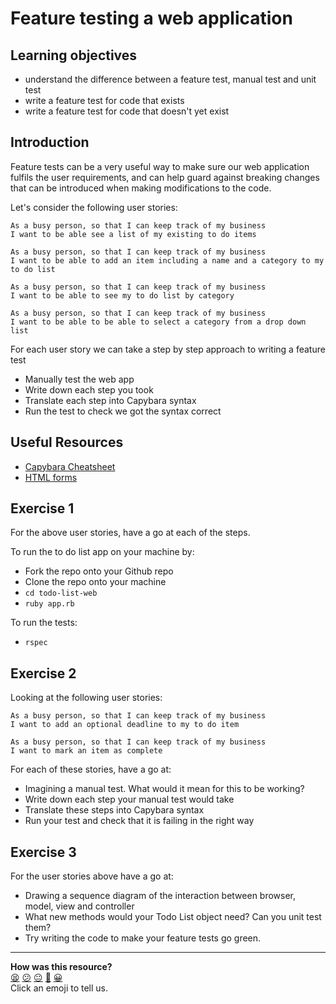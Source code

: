 # Feature testing a web application

## Learning objectives
- understand the difference between a feature test, manual test and unit
test
- write a feature test for code that exists
- write a feature test for code that doesn't yet exist

## Introduction
Feature tests can be a very useful way to make sure our web application
fulfils the user requirements, and can help guard against breaking
changes that can be introduced when making modifications to the code.

Let's consider the following user stories:

```
As a busy person, so that I can keep track of my business
I want to be able see a list of my existing to do items
```

```
As a busy person, so that I can keep track of my business
I want to be able to add an item including a name and a category to my to do list
```

```
As a busy person, so that I can keep track of my business
I want to be able to see my to do list by category
```

```
As a busy person, so that I can keep track of my business
I want to be able to be able to select a category from a drop down list
```

For each user story we can take a step by step approach to writing a feature test

- Manually test the web app
- Write down each step you took
- Translate each step into Capybara syntax
- Run the test to check we got the syntax correct

## Useful Resources
- [Capybara Cheatsheet](https://devhints.io/capybara)
- [HTML forms](https://www.w3schools.com/html/html_forms.asp)


## Exercise 1

For the above user stories, have a go at each of the steps.

To run the to do list app on your machine by:

- Fork the repo onto your Github repo
- Clone the repo onto your machine
- `cd todo-list-web`
- `ruby app.rb`

To run the tests:
- `rspec`

## Exercise 2

Looking at the following user stories:

```
As a busy person, so that I can keep track of my business
I want to add an optional deadline to my to do item
```

```
As a busy person, so that I can keep track of my business
I want to mark an item as complete
```

For each of these stories, have a go at:

- Imagining a manual test. What would it mean for this to be working?
- Write down each step your manual test would take
- Translate these steps into Capybara syntax
- Run your test and check that it is failing in the right way

## Exercise 3

For the user stories above have a go at:
- Drawing a sequence diagram of the interaction between browser,
model, view and controller
- What new methods would your Todo List object need? Can you unit test them?
- Try writing the code to make your feature tests go green.

<!-- BEGIN GENERATED SECTION DO NOT EDIT -->

---

**How was this resource?**  
[😫](https://airtable.com/shrUJ3t7KLMqVRFKR?prefill_Repository=skills-workshops&prefill_File=how_the_web_works/writing_feature_tests/README.md&prefill_Sentiment=😫) [😕](https://airtable.com/shrUJ3t7KLMqVRFKR?prefill_Repository=skills-workshops&prefill_File=how_the_web_works/writing_feature_tests/README.md&prefill_Sentiment=😕) [😐](https://airtable.com/shrUJ3t7KLMqVRFKR?prefill_Repository=skills-workshops&prefill_File=how_the_web_works/writing_feature_tests/README.md&prefill_Sentiment=😐) [🙂](https://airtable.com/shrUJ3t7KLMqVRFKR?prefill_Repository=skills-workshops&prefill_File=how_the_web_works/writing_feature_tests/README.md&prefill_Sentiment=🙂) [😀](https://airtable.com/shrUJ3t7KLMqVRFKR?prefill_Repository=skills-workshops&prefill_File=how_the_web_works/writing_feature_tests/README.md&prefill_Sentiment=😀)  
Click an emoji to tell us.

<!-- END GENERATED SECTION DO NOT EDIT -->
